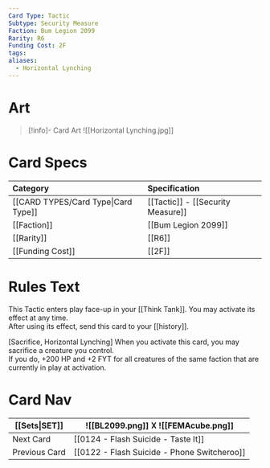 ```yaml
---
Card Type: Tactic
Subtype: Security Measure
Faction: Bum Legion 2099
Rarity: R6
Funding Cost: 2F
tags: 
aliases:
  - Horizontal Lynching
---
```

# Art

> [!info]- Card Art
> ![[Horizontal Lynching.jpg]]

# Card Specs

| Category | Specification| 
| :--- | :--- |
| [[CARD TYPES/Card Type\|Card Type]] | [[Tactic]] - [[Security Measure]] |
| [[Faction]] | [[Bum Legion 2099]] |  
| [[Rarity]] | [[R6]] |  
| [[Funding Cost]] | [[2F]] |  

# Rules Text  

This Tactic enters play face-up in your [[Think Tank]]. 
You may activate its effect at any time.  
After using its effect, send this card to your [[history]].  

[Sacrifice, Horizontal Lynching] 
When you activate this card, you may sacrifice a creature you control.  
If you do, +200 HP and +2 FYT for all creatures of the same faction that are currently in play at activation.

# Card Nav

| [[Sets\|SET]] |  ![[BL2099.png]] 𐌢 ![[FEMAcube.png]] |
| ------------- | ------------------------------ |
| Next Card     | [[0124 - Flash Suicide - Taste It]] |
| Previous Card | [[0122 - Flash Suicide - Phone Switcheroo]] |


